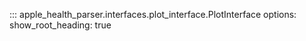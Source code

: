 ::: apple_health_parser.interfaces.plot_interface.PlotInterface
    options:
      show_root_heading: true
